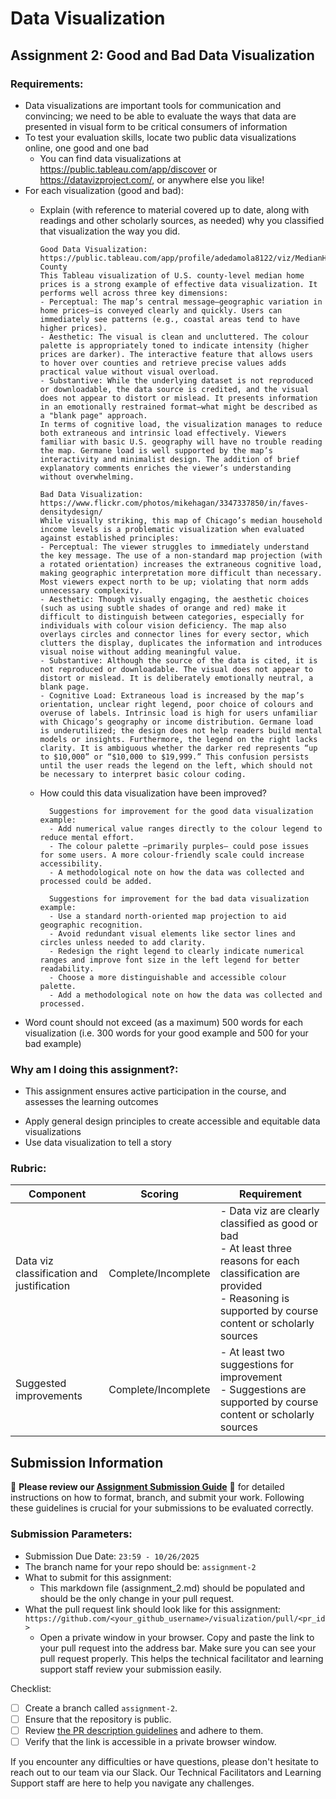 # Data Visualization

## Assignment 2: Good and Bad Data Visualization

### Requirements:

- Data visualizations are important tools for communication and convincing; we need to be able to evaluate the ways that data are presented in visual form to be critical consumers of information 
- To test your evaluation skills, locate two public data visualizations online, one good and one bad  
    - You can find data visualizations at https://public.tableau.com/app/discover or https://datavizproject.com/, or anywhere else you like! 
- For each visualization (good and bad):  
    - Explain (with reference to material covered up to date, along with readings and other scholarly sources, as needed) why you classified that visualization the way you did.
      ```
      Good Data Visualization: https://public.tableau.com/app/profile/adedamola8122/viz/MedianHomePriceQ12022/AlternativeMapProjection-County
      This Tableau visualization of U.S. county-level median home prices is a strong example of effective data visualization. It performs well across three key dimensions: 
      - Perceptual: The map’s central message—geographic variation in home prices—is conveyed clearly and quickly. Users can immediately see patterns (e.g., coastal areas tend to have higher prices). 
      - Aesthetic: The visual is clean and uncluttered. The colour palette is appropriately toned to indicate intensity (higher prices are darker). The interactive feature that allows users to hover over counties and retrieve precise values adds practical value without visual overload. 
      - Substantive: While the underlying dataset is not reproduced or downloadable, the data source is credited, and the visual does not appear to distort or mislead. It presents information in an emotionally restrained format—what might be described as a "blank page" approach.
      In terms of cognitive load, the visualization manages to reduce both extraneous and intrinsic load effectively. Viewers familiar with basic U.S. geography will have no trouble reading the map. Germane load is well supported by the map’s interactivity and minimalist design. The addition of brief explanatory comments enriches the viewer’s understanding without overwhelming.

      Bad Data Visualization: https://www.flickr.com/photos/mikehagan/3347337850/in/faves-densitydesign/
      While visually striking, this map of Chicago’s median household income levels is a problematic visualization when evaluated against established principles: 
      - Perceptual: The viewer struggles to immediately understand the key message. The use of a non-standard map projection (with a rotated orientation) increases the extraneous cognitive load, making geographic interpretation more difficult than necessary. Most viewers expect north to be up; violating that norm adds unnecessary complexity. 
      - Aesthetic: Though visually engaging, the aesthetic choices (such as using subtle shades of orange and red) make it difficult to distinguish between categories, especially for individuals with colour vision deficiency. The map also overlays circles and connector lines for every sector, which clutters the display, duplicates the information and introduces visual noise without adding meaningful value. 
      - Substantive: Although the source of the data is cited, it is not reproduced or downloadable. The visual does not appear to distort or mislead. It is deliberately emotionally neutral, a blank page.
      - Cognitive Load: Extraneous load is increased by the map’s orientation, unclear right legend, poor choice of colours and overuse of labels. Intrinsic load is high for users unfamiliar with Chicago’s geography or income distribution. Germane load is underutilized; the design does not help readers build mental models or insights. Furthermore, the legend on the right lacks clarity. It is ambiguous whether the darker red represents “up to $10,000” or “$10,000 to $19,999.” This confusion persists until the user reads the legend on the left, which should not be necessary to interpret basic colour coding.
      ```
    
    - How could this data visualization have been improved?  
      ```
        Suggestions for improvement for the good data visualization example:
        - Add numerical value ranges directly to the colour legend to reduce mental effort.
        - The colour palette —primarily purples— could pose issues for some users. A more colour-friendly scale could increase accessibility.
        - A methodological note on how the data was collected and processed could be added.

        Suggestions for improvement for the bad data visualization example:
        - Use a standard north-oriented map projection to aid geographic recognition.
        - Avoid redundant visual elements like sector lines and circles unless needed to add clarity.
        - Redesign the right legend to clearly indicate numerical ranges and improve font size in the left legend for better readability.
        - Choose a more distinguishable and accessible colour palette.
        - Add a methodological note on how the data was collected and processed.
      ```
- Word count should not exceed (as a maximum) 500 words for each visualization (i.e. 
300 words for your good example and 500 for your bad example)

### Why am I doing this assignment?:

- This assignment ensures active participation in the course, and assesses the learning outcomes
* Apply general design principles to create accessible and equitable data visualizations
* Use data visualization to tell a story

### Rubric:

| Component               | Scoring   | Requirement                                                 |
|-------------------------|-----------|-------------------------------------------------------------|
| Data viz classification and justification | Complete/Incomplete | - Data viz are clearly classified as good or bad<br />- At least three reasons for each classification are provided<br />- Reasoning is supported by course content or scholarly sources |
| Suggested improvements  | Complete/Incomplete | - At least two suggestions for improvement<br />- Suggestions are supported by course content or scholarly sources |

## Submission Information

🚨 **Please review our [Assignment Submission Guide](https://github.com/UofT-DSI/onboarding/blob/main/onboarding_documents/submissions.md)** 🚨 for detailed instructions on how to format, branch, and submit your work. Following these guidelines is crucial for your submissions to be evaluated correctly.

### Submission Parameters:
* Submission Due Date: `23:59 - 10/26/2025`
* The branch name for your repo should be: `assignment-2`
* What to submit for this assignment:
    * This markdown file (assignment_2.md) should be populated and should be the only change in your pull request.
* What the pull request link should look like for this assignment: `https://github.com/<your_github_username>/visualization/pull/<pr_id>`
    * Open a private window in your browser. Copy and paste the link to your pull request into the address bar. Make sure you can see your pull request properly. This helps the technical facilitator and learning support staff review your submission easily.

Checklist:
- [ ] Create a branch called `assignment-2`.
- [ ] Ensure that the repository is public.
- [ ] Review [the PR description guidelines](https://github.com/UofT-DSI/onboarding/blob/main/onboarding_documents/submissions.md#guidelines-for-pull-request-descriptions) and adhere to them.
- [ ] Verify that the link is accessible in a private browser window.

If you encounter any difficulties or have questions, please don't hesitate to reach out to our team via our Slack. Our Technical Facilitators and Learning Support staff are here to help you navigate any challenges.
